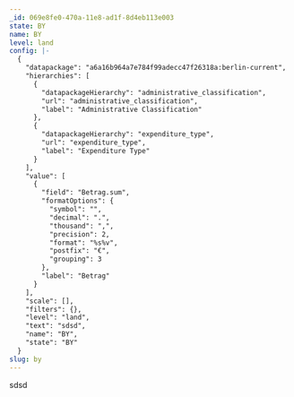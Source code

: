 ```yaml
---
_id: 069e8fe0-470a-11e8-ad1f-8d4eb113e003
state: BY
name: BY
level: land
config: |-
  {
    "datapackage": "a6a16b964a7e784f99adecc47f26318a:berlin-current",
    "hierarchies": [
      {
        "datapackageHierarchy": "administrative_classification",
        "url": "administrative_classification",
        "label": "Administrative Classification"
      },
      {
        "datapackageHierarchy": "expenditure_type",
        "url": "expenditure_type",
        "label": "Expenditure Type"
      }
    ],
    "value": [
      {
        "field": "Betrag.sum",
        "formatOptions": {
          "symbol": "",
          "decimal": ".",
          "thousand": ",",
          "precision": 2,
          "format": "%s%v",
          "postfix": "€",
          "grouping": 3
        },
        "label": "Betrag"
      }
    ],
    "scale": [],
    "filters": {},
    "level": "land",
    "text": "sdsd",
    "name": "BY",
    "state": "BY"
  }
slug: by
---
```

sdsd
